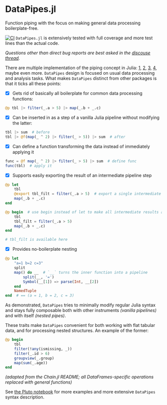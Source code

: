 # DataPipes.jl

Function piping with the focus on making general data processing boilerplate-free.

[![CI](https://github.com/aplavin/DataPipes.jl/actions/workflows/main.yml/badge.svg)](https://github.com/aplavin/DataPipes.jl/actions/workflows/main.yml) `DataPipes.jl` is extensively tested with full coverage and more test lines than the actual code.

_Questions other than direct bug reports are best asked in the [discouse thread](https://discourse.julialang.org/t/ann-datapipes-jl/60734)._


There are multiple implementation of the piping concept in Julia: [1](https://github.com/c42f/Underscores.jl), [2](https://github.com/jkrumbiegel/Chain.jl), [3](https://github.com/FNj/Hose.jl), [4](https://github.com/oxinabox/Pipe.jl), maybe even more. `DataPipes` design is focused on usual data processing and analysis tasks. What makes `DataPipes` distinct from other packages is that it ticks all these points:

- [x] Gets rid of basically all boilerplate for common data processing functions:
```julia
@p tbl |> filter(_.a > 5) |> map(_.b + _.c)
```
- [x] Can be inserted in as a step of a vanilla Julia pipeline without modifying the latter:
```julia
tbl |> sum  # before
tbl |> @f(map(_ ^ 2) |> filter(_ > 5)) |> sum  # after
```
- [x] Can define a function transforming the data instead of immediately applying it
```julia
func = @f map(_ ^ 2) |> filter(_ > 5) |> sum  # define func
func(tbl)  # apply it
```
- [x] Supports easily exporting the result of an intermediate pipeline step
```julia
@p let
    tbl
    @export tbl_filt = filter(_.a > 5)  # export a single intermediate result
    map(_.b + _.c)
end

@p begin  # use begin instead of let to make all intermediate results available afterwards
    tbl
    tbl_filt = filter(_.a > 5)
    map(_.b + _.c)
end

# tbl_filt is available here
```
- [x] Provides no-boilerplate nesting
```julia
@p let
	"a=1 b=2 c=3"
	split
	map() do __  # `__` turns the inner function into a pipeline
		split(__, '=')
		Symbol(__[1]) => parse(Int, __[2])
	end
	NamedTuple
end  # == (a = 1, b = 2, c = 3)
```


As demonstrated, `DataPipes` tries to minimally modify regular Julia syntax and stays fully composable both with other instruments _(vanilla pipelines)_ and with itself _(nested pipes)_.

These traits make `DataPipes` convenient for both working with flat tabular data, and for processing nested structures. An example of the former:
```julia
@p begin
    tbl
    filter(!any(ismissing, _))
    filter(_.id > 6)
    groupview(_.group)
    map(sum(_.age))
end
```
_(adapted from the Chain.jl README; all DataFrames-specific operations replaced with general functions)_


See [the Pluto notebook](https://aplavin.github.io/DataPipes.jl/examples/notebook.html) for more examples and more extensive `DataPipes` syntax description.
